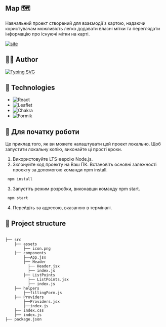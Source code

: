 ## Map 🗺

Навчальний проект створений для взаємодії з картою, надаючи користувачам
можливість легко додавати власні мітки та переглядати інформацію про існуючі
мітки на карті.

<a href="https://tanyapavliuk.github.io/Map/" target="_blank"><img src="https://i.ibb.co/c8Qjzrw/Screenshot-3.jpg" alt="site"/></a>

## 👩‍💻 Author

<a href='https://github.com/Tanyapavliuk' target='_blank'>![Typing SVG](https://readme-typing-svg.herokuapp.com?font=Fira+Code&weight=500&pause=1000&color=0F9724&vCenter=true&random=false&width=200&height=30&lines=@Tanyapavliuk)</a>

## 📃 Technologies

- ![React](https://img.shields.io/badge/react-%2320232a.svg?style=for-the-badge&logo=react&logoColor=%2361DAFB)
- ![Leaflet][Leaflet.js]
- ![Chakra](https://img.shields.io/badge/chakra-%234ED1C5.svg?style=for-the-badge&logo=chakraui&logoColor=white)
- ![Formik][Formik.js]

## 🥁 Для початку роботи

Це приклад того, як ви можете налаштувати цей проект локально. Щоб запустити
локальну копію, виконайте ці прості кроки.

1. Використовуйте LTS-версію Node.js.
2. Зклонуйте код проекту на Ваш ПК. Встановіть основні залежності проекту за
   допомогою команди npm install.

```sh
 npm install
```

3. Запустіть режим розробки, виконавши команду npm start.

```sh
 npm start
```

4. Перейдіть за адресою, вказаною в терміналі.

## 🚀 Project structure

```

├── src
    ├── assets
        ├── icon.png
    ├── components
        ├──App.jsx
        ├── Header
          ├── Header.jsx
          ├── index.js
        ├── ListPoints
          ├── ListPoints.jsx
          ├── index.js
    ├── helpers
        ├──fillingForm.js
    ├── Providers
        ├──Providers.jsx
        ├──index.js
    ├── index.css
    ├── index.js
├── package.json

```

<!-- LINKS  -->

[Leaflet.js]:
  https://img.shields.io/badge/leaflet-%23fff?style=for-the-badge&logo=Leaflet&&label=leaflet&labelColor=%23199900
[Formik.js]: https://img.shields.io/badge/Formik-172B4D?style=for-the-badge
